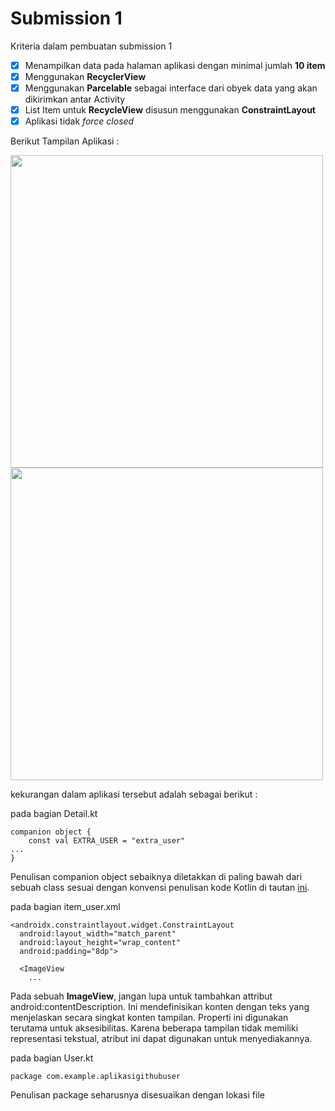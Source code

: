# Submission 1
Kriteria dalam pembuatan submission 1
- [x] Menampilkan data pada halaman aplikasi dengan minimal jumlah **10 item**
- [x] Menggunakan **RecyclerView**
- [x] Menggunakan **Parcelable** sebagai interface dari obyek data yang akan dikirimkan antar Activity
- [x] List Item untuk **RecycleView** disusun menggunakan **ConstraintLayout**
- [x] Aplikasi tidak *force closed*

Berikut Tampilan Aplikasi : 
<p>
<img src="https://user-images.githubusercontent.com/72274358/197258265-70ae2b18-c238-4579-b460-f850bade7c60.jpg" height="500rm">

<img src="https://user-images.githubusercontent.com/72274358/197259329-5059c53b-9550-4c37-9f1d-eb683dd713dc.jpg" height="500rm">
<p>
kekurangan dalam aplikasi tersebut adalah sebagai berikut : 

pada bagian Detail.kt

```
companion object {
    const val EXTRA_USER = "extra_user"
...
}
```

Penulisan companion object sebaiknya diletakkan di paling bawah dari sebuah class sesuai dengan konvensi penulisan kode Kotlin di tautan [ini](https://kotlinlang.org/docs/coding-conventions.html#class-layout).

pada bagian item_user.xml

```
<androidx.constraintlayout.widget.ConstraintLayout
  android:layout_width="match_parent"
  android:layout_height="wrap_content"
  android:padding="8dp">

  <ImageView
    ...
```

Pada sebuah **ImageView**, jangan lupa untuk tambahkan attribut android:contentDescription. Ini mendefinisikan konten dengan teks yang menjelaskan secara singkat konten tampilan. Properti ini digunakan terutama untuk aksesibilitas. Karena beberapa tampilan tidak memiliki representasi tekstual, atribut ini dapat digunakan untuk menyediakannya.

pada bagian User.kt

```
package com.example.aplikasigithubuser
```

Penulisan package seharusnya disesuaikan dengan lokasi file
